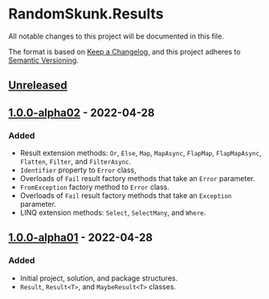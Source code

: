 # RandomSkunk.Results

All notable changes to this project will be documented in this file.

The format is based on [Keep a Changelog],
and this project adheres to [Semantic Versioning].

## [Unreleased]

## [1.0.0-alpha02] - 2022-04-28

### Added

- Result extension methods: `Or`, `Else`, `Map`, `MapAsync`, `FlapMap`, `FlapMapAsync`, `Flatten`, `Filter`, and `FilterAsync`.
- `Identifier` property to `Error` class,
- Overloads of `Fail` result factory methods that take an `Error` parameter.
- `FromException` factory method to `Error` class.
- Overloads of `Fail` result factory methods that take an `Exception` parameter.
- LINQ extension methods: `Select`, `SelectMany`, and `Where`.

## [1.0.0-alpha01] - 2022-04-28

### Added

- Initial project, solution, and package structures.
- `Result`, `Result<T>`, and `MaybeResult<T>` classes.

[Keep a Changelog]: https://keepachangelog.com/en/1.0.0/
[Semantic Versioning]: https://semver.org/spec/v2.0.0.html
[1.0.0-alpha02]: https://github.com/bfriesen/RandomSkunk.Results/compare/v1.0.0-alpha01...v1.0.0-alpha02
[1.0.0-alpha01]: https://github.com/bfriesen/RandomSkunk.Results/compare/v0.0.0...v1.0.0-alpha01
[Unreleased]: https://github.com/bfriesen/RandomSkunk.Results/compare/v1.0.0-alpha01...HEAD
